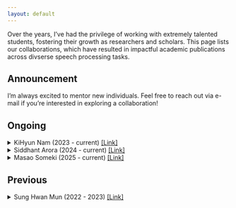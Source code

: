 ```yaml
---
layout: default
---
```


Over the years, I’ve had the privilege of working with extremely talented students, fostering their growth as researchers and scholars. This page lists our collaborations, which have resulted in impactful academic publications across divserse speech processing tasks.

## Announcement
I’m always excited to mentor new individuals. Feel free to reach out via e-mail if you’re interested in exploring a collaboration!

## Ongoing
<details>
<summary>KiHyun Nam (2023 - current) <a href="https://devkihyun.github.io/about/">[Link]</a></summary>
  - Topic: Robust automatic speaker verification.
  - Outcome
    - Kihyun Nam, Hee-Soo Heo, <b>Jee-weon Jung</b>, Joon Son Chung, “Disentangled Representation Learning for Environment-agnostic Speaker Recognition,” in Proc. Interspeech, 2024.
    - Kihyun Nam, Youkyum Kim, Jaesung Huh, Hee Soo Heo, <b>Jee-weon Jung</b>, Joon Son Chung, “Disentangled representation learning for multilingual speaker recognition,” in Proc. Interspeech, 2023.
</details>

<details>
<summary>Siddhant Arora (2024 - current) <a href="https://scholar.google.com/citations?hl=ko&authuser=1&user=VGfczTIAAAAJ">[Link]</a></summary>
  - Topic: Spoken language understanding, Spoken dialogue systems
  - Outcome
    - Siddhant Arora, Ankita Pasad, Chung-Ming Chien, Jionghao Han, Roshan Sharma, <b>Jee-weon Jung</b>, Hira Dhamyal, William Chen, Suwon Shon, Hung-yi Lee, Karen Livescu, Shinji Watanabe, “On the Evaluation of Speech Foundation Models for Spoken Language Understanding,” in Proc. ACL Findings, 2024.
    - Siddhant Arora, Hayato Futami, <b>Jee-weon Jung</b>, Yifan Peng, Roshan Sharma, Yosuke Kashiwagi, Emiru Tsunoo, Shinji Watanabe, “UniverSLU: Universal Spoken Language Understanding for Diverse Classification and Sequence Generation Tasks with a Single Network,” in Proc. NAACL, 2024.
</details>

<details>
<summary>Masao Someki (2025 - current) <a href="https://masao-someki.github.io">[Link]</a></summary>
  - Topic: Dynamic pruning of LLMs
</details>

## Previous
<details>
<summary>Sung Hwan Mun (2022 - 2023) <a href="https://scholar.google.com/citations?hl=en&authuser=1&user=9l5RkZoAAAAJ">[Link]</a></summary>
  - Topic: Automatic speaker verification models, spoofing-robust automatic speaker verification.
  - Outcome
    - Sung Hwan Mun<sup>∗</sup>, Hye-jin Shim<sup>∗</sup>, Hemlata Tak∗, Xin Wang, Xuechen Liu, Md Sahidullah, Myeonghun Jeong, Min Hyun Han, Massimiliano Todisco, Kong Aik Lee, Junichi Yamagishi, Nicholas Evans, Tomi Kinnunen, Nam Soo Kim, and <b>Jee-weon Jung</b>, “Towards single integrated spoofing-aware speaker verification embeddings,” in Proc. Interspeech, 2023.
    - Sung Hwan Mun, <b>Jee-weon Jung</b>, Min Hyun Han, Nam Soo Kim, “Frequency and Multi-Scale Selective Kernel Attention for Speaker Verification,” in Proc. SLT, 2022.
</details>

